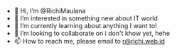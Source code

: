 - 👋 Hi, I’m @RichiMaulana
- 👀 I’m interested in something new about IT world
- 🌱 I’m currently learning about anything I want to!
- 💞️ I’m looking to collaborate on i don't khow yet, hehe
- 📫 How to reach me, please email to r@richi.web.id

<!---
RichiMaulana/RichiMaulana is a ✨ special ✨ repository because its `README.md` (this file) appears on your GitHub profile.
You can click the Preview link to take a look at your changes.
--->

